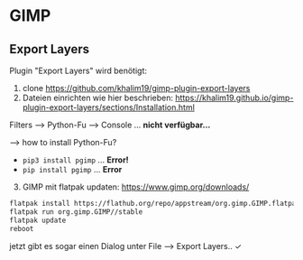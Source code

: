 # GIMP

## Export Layers

Plugin "Export Layers" wird benötigt:

1. clone https://github.com/khalim19/gimp-plugin-export-layers
2. Dateien einrichten wie hier beschrieben: https://khalim19.github.io/gimp-plugin-export-layers/sections/Installation.html


Filters --> Python-Fu --> Console ... **nicht verfügbar...**

--> how to install Python-Fu?

- `pip3 install pgimp` ... **Error!**
- `pip install pgimp` ... **Error**

3. GIMP mit flatpak updaten: https://www.gimp.org/downloads/

``` bash
flatpak install https://flathub.org/repo/appstream/org.gimp.GIMP.flatpakref 
flatpak run org.gimp.GIMP//stable 
flatpak update 
reboot
```

jetzt gibt es sogar einen Dialog unter File --> Export Layers.. ✓


